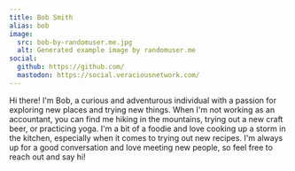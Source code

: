 ```yaml
---
title: Bob Smith
alias: bob
image: 
  src: bob-by-randomuser.me.jpg
  alt: Generated example image by randomuser.me
social:
  github: https://github.com/
  mastodon: https://social.veraciousnetwork.com/
---
```


Hi there! I'm Bob, a curious and adventurous individual with a passion for exploring new places and trying new things. 
When I'm not working as an accountant, you can find me hiking in the mountains, 
trying out a new craft beer, or practicing yoga. I'm a bit of a foodie and love cooking up a storm in the kitchen, 
especially when it comes to trying out new recipes. 
I'm always up for a good conversation and love meeting new people, so feel free to reach out and say hi!